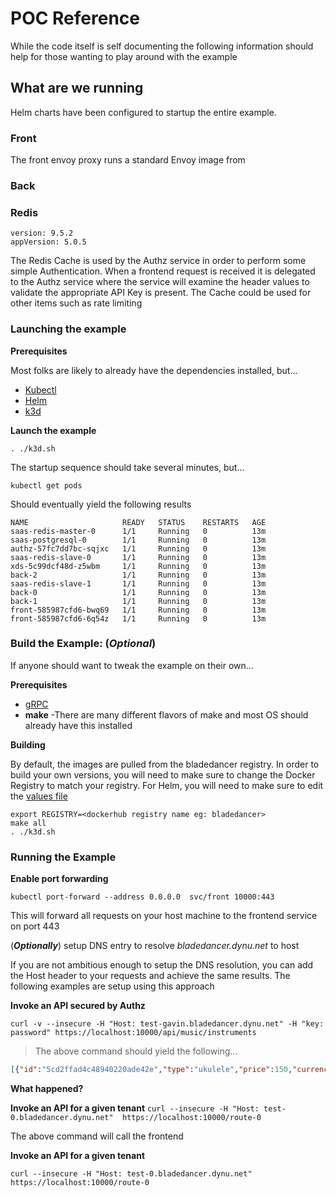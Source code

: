 # POC Reference
While the code itself is self documenting the following information should help for those wanting to play around with the example

## What are we running
Helm charts have been configured to startup the entire example.

### Front

The front envoy proxy runs a standard Envoy image from 

### Back

### Redis
```
version: 9.5.2
appVersion: 5.0.5
```


The Redis Cache is used by the Authz service in order to perform some simple Authentication. When a frontend request is received it is delegated to the Authz service where the service will examine the header values to validate the appropriate API Key is present. The Cache could be used for other items such as rate limiting


###  Launching the example

**Prerequisites**

Most folks are likely to already have the dependencies installed, but...

- [Kubectl](https://kubernetes.io/docs/tasks/tools/install-kubectl/)
- [Helm](https://helm.sh/docs/intro/install/)
- [k3d](hhttps://github.com/rancher/k3d)

**Launch the example**

`. ./k3d.sh`

The startup sequence should take several minutes, but...

`kubectl get pods`

Should eventually yield the following results

```
NAME                     READY   STATUS    RESTARTS   AGE
saas-redis-master-0      1/1     Running   0          13m
saas-postgresql-0        1/1     Running   0          13m
authz-57fc7dd7bc-sqjxc   1/1     Running   0          13m
saas-redis-slave-0       1/1     Running   0          13m
xds-5c99dcf48d-z5wbm     1/1     Running   0          13m
back-2                   1/1     Running   0          13m
saas-redis-slave-1       1/1     Running   0          13m
back-0                   1/1     Running   0          13m
back-1                   1/1     Running   0          13m
front-585987cfd6-bwq69   1/1     Running   0          13m
front-585987cfd6-6q54z   1/1     Running   0          13m

```

### Build the Example: \(_Optional_\)

If anyone should want to tweak the example on their own...

**Prerequisites**

- [gRPC](https://grpc.io/docs/quickstart/go/)
- **make** \-There are many different flavors of make and most OS should already have this installed

**Building**

By default, the images are pulled from the bladedancer registry. In order to build your own versions, you will need to make sure to change the Docker Registry to match your registry. For Helm, you will need to make sure to edit the [values file](../helm/saas/values.yaml)

```
export REGISTRY=<dockerhub registry name eg: bladedancer>
make all
. ./k3d.sh
```


### Running the Example

**Enable port forwarding**

`kubectl port-forward --address 0.0.0.0  svc/front 10000:443`

This will forward all requests on your host machine to the frontend service on port 443

\(_**Optionally**_\) setup DNS entry to resolve _bladedancer.dynu.net_ to host

If you are not ambitious enough to setup the DNS resolution, you can add the Host header to your requests and achieve the same results. The following examples are setup using this approach

**Invoke an API secured by Authz**

```
curl -v --insecure -H "Host: test-gavin.bladedancer.dynu.net" -H "key: password" https://localhost:10000/api/music/instruments
```

> The above command should yield the following...

```json
[{"id":"5cd2ffad4c48940220ade42e","type":"ukulele","price":150,"currency":"EUR"},{"id":"5cd2fa168a4dde021faae3f8","type":"clarinet","price":650,"currency":"USD"},{"id":"5cd2fa041782ec021aad73ee","type":"drums","price":1750,"currency":"USD"},{"id":"5cd2f9f68a4dde0218addde0","type":"piano","price":1100,"currency":"EUR"},{"id":"5cd2f9ca08ac9a0219adee3d","type":"guitar","price":400,"currency":"GBP"}]
```

**What happened?**


**Invoke an API for a given tenant**
`curl --insecure -H "Host: test-0.bladedancer.dynu.net"  https://localhost:10000/route-0`

The above command will call the frontend 

**Invoke an API for a given tenant**

`curl --insecure -H "Host: test-0.bladedancer.dynu.net"  https://localhost:10000/route-0`
